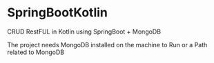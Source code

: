 # SpringBootKotlin
CRUD RestFUL in Kotlin using SpringBoot + MongoDB

The project needs MongoDB installed on the machine to Run or a Path related to MongoDB
